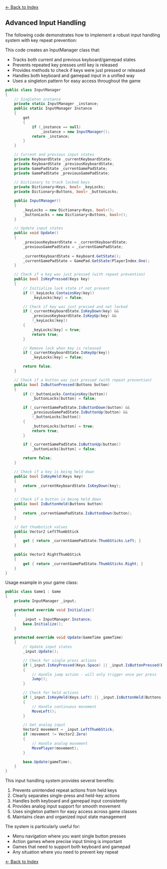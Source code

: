﻿[← Back to Index](index.md)

## Advanced Input Handling

The following code demonstrates how to implement a robust input handling system with key repeat prevention:

This code creates an InputManager class that:
- Tracks both current and previous keyboard/gamepad states
- Prevents repeated key presses until key is released
- Provides methods to check if keys were just pressed or released
- Handles both keyboard and gamepad input in a unified way
- Uses a singleton pattern for easy access throughout the game

```csharp
public class InputManager
{
    // Singleton instance
    private static InputManager _instance;
    public static InputManager Instance
    {
        get
        {
            if (_instance == null)
                _instance = new InputManager();
            return _instance;
        }
    }

    // Current and previous input states
    private KeyboardState _currentKeyboardState;
    private KeyboardState _previousKeyboardState;
    private GamePadState _currentGamePadState;
    private GamePadState _previousGamePadState;
    
    // Dictionary to track locked keys
    private Dictionary<Keys, bool> _keyLocks;
    private Dictionary<Buttons, bool> _buttonLocks;

    public InputManager()
    {
        _keyLocks = new Dictionary<Keys, bool>();
        _buttonLocks = new Dictionary<Buttons, bool>();
    }

    // Update input states
    public void Update()
    {
        _previousKeyboardState = _currentKeyboardState;
        _previousGamePadState = _currentGamePadState;
        
        _currentKeyboardState = Keyboard.GetState();
        _currentGamePadState = GamePad.GetState(PlayerIndex.One);
    }

    // Check if a key was just pressed (with repeat prevention)
    public bool IsKeyPressed(Keys key)
    {
        // Initialize lock state if not present
        if (!_keyLocks.ContainsKey(key))
            _keyLocks[key] = false;

        // Check if key was just pressed and not locked
        if (_currentKeyboardState.IsKeyDown(key) && 
            _previousKeyboardState.IsKeyUp(key) && 
            !_keyLocks[key])
        {
            _keyLocks[key] = true;
            return true;
        }

        // Remove lock when key is released
        if (_currentKeyboardState.IsKeyUp(key))
            _keyLocks[key] = false;

        return false;
    }

    // Check if a button was just pressed (with repeat prevention)
    public bool IsButtonPressed(Buttons button)
    {
        if (!_buttonLocks.ContainsKey(button))
            _buttonLocks[button] = false;

        if (_currentGamePadState.IsButtonDown(button) && 
            _previousGamePadState.IsButtonUp(button) && 
            !_buttonLocks[button])
        {
            _buttonLocks[button] = true;
            return true;
        }

        if (_currentGamePadState.IsButtonUp(button))
            _buttonLocks[button] = false;

        return false;
    }

    // Check if a key is being held down
    public bool IsKeyHeld(Keys key)
    {
        return _currentKeyboardState.IsKeyDown(key);
    }

    // Check if a button is being held down
    public bool IsButtonHeld(Buttons button)
    {
        return _currentGamePadState.IsButtonDown(button);
    }

    // Get thumbstick values
    public Vector2 LeftThumbStick
    {
        get { return _currentGamePadState.ThumbSticks.Left; }
    }

    public Vector2 RightThumbStick
    {
        get { return _currentGamePadState.ThumbSticks.Right; }
    }
}
```

Usage example in your game class:

```csharp
public class Game1 : Game
{
    private InputManager _input;

    protected override void Initialize()
    {
        _input = InputManager.Instance;
        base.Initialize();
    }

    protected override void Update(GameTime gameTime)
    {
        // Update input states
        _input.Update();

        // Check for single press actions
        if (_input.IsKeyPressed(Keys.Space) || _input.IsButtonPressed(Buttons.A))
        {
            // Handle jump action - will only trigger once per press
            Jump();
        }

        // Check for held actions
        if (_input.IsKeyHeld(Keys.Left) || _input.IsButtonHeld(Buttons.DPadLeft))
        {
            // Handle continuous movement
            MoveLeft();
        }

        // Get analog input
        Vector2 movement = _input.LeftThumbStick;
        if (movement != Vector2.Zero)
        {
            // Handle analog movement
            MovePlayer(movement);
        }

        base.Update(gameTime);
    }
}
```

This input handling system provides several benefits:
1. Prevents unintended repeat actions from held keys
2. Clearly separates single-press and held-key actions
3. Handles both keyboard and gamepad input consistently
4. Provides analog input support for smooth movement
5. Uses singleton pattern for easy access across game classes
6. Maintains clean and organized input state management

The system is particularly useful for:
- Menu navigation where you want single button presses
- Action games where precise input timing is important
- Games that need to support both keyboard and gamepad
- Any situation where you need to prevent key repeat

[← Back to Index](index.md)